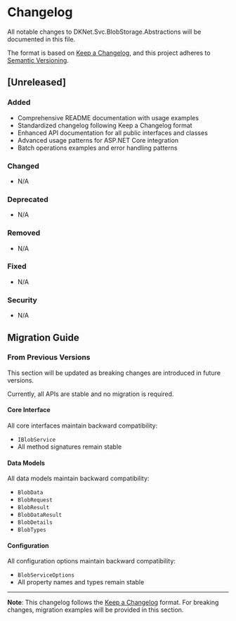 # Changelog

All notable changes to DKNet.Svc.BlobStorage.Abstractions will be documented in this file.

The format is based on [Keep a Changelog](https://keepachangelog.com/en/1.0.0/),
and this project adheres to [Semantic Versioning](https://semver.org/spec/v2.0.0.html).

## [Unreleased]

### Added

- Comprehensive README documentation with usage examples
- Standardized changelog following Keep a Changelog format
- Enhanced API documentation for all public interfaces and classes
- Advanced usage patterns for ASP.NET Core integration
- Batch operations examples and error handling patterns

### Changed

- N/A

### Deprecated

- N/A

### Removed

- N/A

### Fixed

- N/A

### Security

- N/A

## Migration Guide

### From Previous Versions

This section will be updated as breaking changes are introduced in future versions.

Currently, all APIs are stable and no migration is required.

#### Core Interface

All core interfaces maintain backward compatibility:

- `IBlobService`
- All method signatures remain stable

#### Data Models

All data models maintain backward compatibility:

- `BlobData`
- `BlobRequest`
- `BlobResult`
- `BlobDataResult`
- `BlobDetails`
- `BlobTypes`

#### Configuration

All configuration options maintain backward compatibility:

- `BlobServiceOptions`
- All property names and types remain stable

---

**Note**: This changelog follows the [Keep a Changelog](https://keepachangelog.com/en/1.0.0/) format.
For breaking changes, migration examples will be provided in this section.